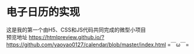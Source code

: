 电子日历的实现
==============
这是我的第一个由H5、CSS和JS代码共同完成的微型小项目<br/>
预览地址 https://htmlpreview.github.io/?https://github.com/yaoyao0127/calendar/blob/master/index.html =￣ω￣=
